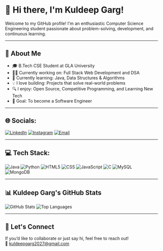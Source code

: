 # 👋 Hi there, I'm Kuldeep Garg!

Welcome to my GitHub profile! I'm an enthusiastic Computer Science Engineering student passionate about problem-solving, development, and continuous learning.

---

## 🚀 About Me

- 🎓 B.Tech CSE Student at GLA University  
- 🧑‍💻 Currently working on: Full Stack Web Development and DSA  
- 📘 Currently learning: Java, Data Structures & Algorithms  
- 💡 I love building: Projects that solve real-world problems  
- 🔍 I enjoy: Open Source, Competitive Programming, and Learning New Tech  
- 🎯 Goal: To become a Software Engineer

---

## 🌐 Socials:

[![LinkedIn](https://img.shields.io/badge/LinkedIn-0A66C2?style=for-the-badge&logo=linkedin&logoColor=white)](https://www.linkedin.com/in/kuldeep-garg-238b302a6/)
[![Instagram](https://img.shields.io/badge/Instagram-E4405F?style=for-the-badge&logo=instagram&logoColor=white)](https://www.instagram.com/codingsurface/)
[![Email](https://img.shields.io/badge/Email-D14836?style=for-the-badge&logo=gmail&logoColor=white)](mailto:kuldeepgarg2027@gmail.com)

---

## 💻 Tech Stack:

![Java](https://img.shields.io/badge/Java-orange?style=for-the-badge&logo=java&logoColor=white)
![Python](https://img.shields.io/badge/Python-3776AB?style=for-the-badge&logo=python&logoColor=white)
![HTML5](https://img.shields.io/badge/HTML5-e34c26?style=for-the-badge&logo=html5&logoColor=white)
![CSS](https://img.shields.io/badge/CSS-1572B6?style=for-the-badge&logo=css3&logoColor=white)
![JavaScript](https://img.shields.io/badge/JavaScript-F0DB4F?style=for-the-badge&logo=javascript&logoColor=black)
![C](https://img.shields.io/badge/C-00599C?style=for-the-badge&logo=c&logoColor=white)
![MySQL](https://img.shields.io/badge/MySQL-00758F?style=for-the-badge&logo=mysql&logoColor=white)
![MongoDB](https://img.shields.io/badge/MongoDB-4EA94B?style=for-the-badge&logo=mongodb&logoColor=white)


---


## 📊 Kuldeep Garg's GitHub Stats

![GitHub Stats](https://github-readme-stats.vercel.app/api?username=Kuldeep2047&show_icons=true&theme=radical&count_private=true)
![Top Languages](https://github-readme-stats.vercel.app/api/top-langs/?username=Kuldeep2047&layout=compact&theme=radical)

---

## 💌 Let's Connect

If you’d like to collaborate or just say hi, feel free to reach out!  
📧 [kuldeepgarg2027@gmail.com](mailto:kuldeepgarg2027@gmail.com)
